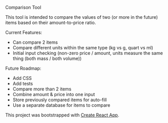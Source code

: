 Comparison Tool

This tool is intended to compare the values of two (or more in the future) items based on their amount-to-price ratio.

Current Features:

- Can compare 2 items
- Compare different units within the same type (kg vs g, quart vs ml)
- Initial input checking (non-zero price / amount, units measure the same thing (both mass / both volume))

Future Roadmap:

- Add CSS
- Add tests
- Compare more than 2 items
- Combine amount & price into one input
- Store previously compared items for auto-fill
- Use a separate database for items to compare

This project was bootstrapped with [Create React App](https://github.com/facebook/create-react-app).

